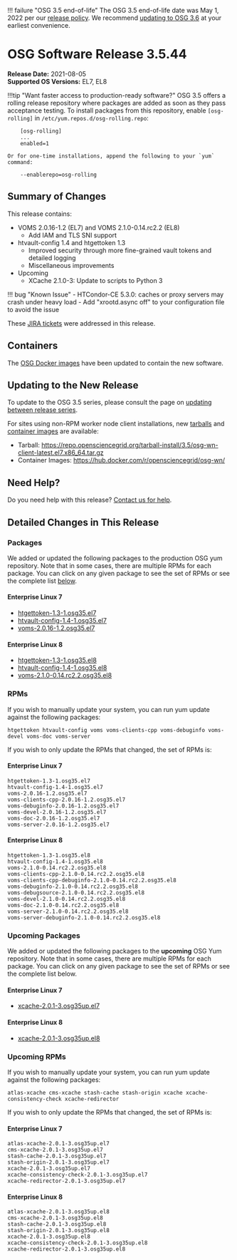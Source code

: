 !!! failure "OSG 3.5 end-of-life"
    The OSG 3.5 end-of-life date was May 1, 2022 per our
    [release policy](https://osg-htc.org/technology/policy/release-series/).
    We recommend
    [updating to OSG 3.6](../updating-to-osg-36.md)
    at your earliest convenience.

OSG Software Release 3.5.44
===========================

**Release Date:** 2021-08-05  
**Supported OS Versions:** EL7, EL8

!!!tip "Want faster access to production-ready software?"
    OSG 3.5 offers a rolling release repository where packages are added as soon as they pass acceptance testing.
    To install packages from this repository, enable `[osg-rolling]` in `/etc/yum.repos.d/osg-rolling.repo`:

        [osg-rolling]
        ...
        enabled=1

    Or for one-time installations, append the following to your `yum` command:

        --enablerepo=osg-rolling

Summary of Changes
------------------

This release contains:

-   VOMS 2.0.16-1.2 (EL7) and VOMS 2.1.0-0.14.rc2.2 (EL8)
    -   Add IAM and TLS SNI support
-   htvault-config 1.4 and htgettoken 1.3
    -   Improved security through more fine-grained vault tokens and detailed logging
    -   Miscellaneous improvements
-   Upcoming
    -   XCache 2.1.0-3: Update to scripts to Python 3

!!! bug "Known Issue"
    -   HTCondor-CE 5.3.0: caches or proxy servers may crash under heavy load
        -   Add "xrootd.async off" to your configuration file to avoid the issue

These
[JIRA tickets](https://opensciencegrid.atlassian.net/issues/?jql=project%20%3D%20SOFTWARE%20AND%20fixVersion%20in%20(3.5.44%2C3.5.44-upcoming)%20ORDER%20BY%20priority%20DESC%2C%20key%20DESC)
were addressed in this release.

Containers
----------

The [OSG Docker images](https://hub.docker.com/u/opensciencegrid/) have been updated to contain the new software.

Updating to the New Release
---------------------------

To update to the OSG 3.5 series, please consult the page on
[updating between release series](../updating-to-osg-35.md).

For sites using non-RPM worker node client installations, new [tarballs](../../worker-node/install-wn-tarball.md) and
[container images](../../worker-node/using-wn-containers.md) are available:

- Tarball: <https://repo.opensciencegrid.org/tarball-install/3.5/osg-wn-client-latest.el7.x86_64.tar.gz>
- Container Images: <https://hub.docker.com/r/opensciencegrid/osg-wn/>

Need Help?
----------

Do you need help with this release? [Contact us for help](../../common/help.md).

Detailed Changes in This Release
--------------------------------

### Packages

We added or updated the following packages to the production OSG yum repository.
Note that in some cases, there are multiple RPMs for each package.
You can click on any given package to see the set of RPMs or see the complete list [below](#rpms).

#### Enterprise Linux 7

-   [htgettoken-1.3-1.osg35.el7](https://koji.chtc.wisc.edu/koji/search?match=glob&type=build&terms=htgettoken-1.3-1.osg35.el7)
-   [htvault-config-1.4-1.osg35.el7](https://koji.chtc.wisc.edu/koji/search?match=glob&type=build&terms=htvault-config-1.4-1.osg35.el7)
-   [voms-2.0.16-1.2.osg35.el7](https://koji.chtc.wisc.edu/koji/search?match=glob&type=build&terms=voms-2.0.16-1.2.osg35.el7)

#### Enterprise Linux 8

-   [htgettoken-1.3-1.osg35.el8](https://koji.chtc.wisc.edu/koji/search?match=glob&type=build&terms=htgettoken-1.3-1.osg35.el8)
-   [htvault-config-1.4-1.osg35.el8](https://koji.chtc.wisc.edu/koji/search?match=glob&type=build&terms=htvault-config-1.4-1.osg35.el8)
-   [voms-2.1.0-0.14.rc2.2.osg35.el8](https://koji.chtc.wisc.edu/koji/search?match=glob&type=build&terms=voms-2.1.0-0.14.rc2.2.osg35.el8)

### RPMs

If you wish to manually update your system, you can run yum update against the following packages:

    htgettoken htvault-config voms voms-clients-cpp voms-debuginfo voms-devel voms-doc voms-server 

If you wish to only update the RPMs that changed, the set of RPMs is:

#### Enterprise Linux 7

``` file
htgettoken-1.3-1.osg35.el7
htvault-config-1.4-1.osg35.el7
voms-2.0.16-1.2.osg35.el7
voms-clients-cpp-2.0.16-1.2.osg35.el7
voms-debuginfo-2.0.16-1.2.osg35.el7
voms-devel-2.0.16-1.2.osg35.el7
voms-doc-2.0.16-1.2.osg35.el7
voms-server-2.0.16-1.2.osg35.el7
```

#### Enterprise Linux 8

``` file
htgettoken-1.3-1.osg35.el8
htvault-config-1.4-1.osg35.el8
voms-2.1.0-0.14.rc2.2.osg35.el8
voms-clients-cpp-2.1.0-0.14.rc2.2.osg35.el8
voms-clients-cpp-debuginfo-2.1.0-0.14.rc2.2.osg35.el8
voms-debuginfo-2.1.0-0.14.rc2.2.osg35.el8
voms-debugsource-2.1.0-0.14.rc2.2.osg35.el8
voms-devel-2.1.0-0.14.rc2.2.osg35.el8
voms-doc-2.1.0-0.14.rc2.2.osg35.el8
voms-server-2.1.0-0.14.rc2.2.osg35.el8
voms-server-debuginfo-2.1.0-0.14.rc2.2.osg35.el8
```

### Upcoming Packages

We added or updated the following packages to the **upcoming** OSG Yum repository.
Note that in some cases, there are multiple RPMs for each package.
You can click on any given package to see the set of RPMs or see the complete list below.

#### Enterprise Linux 7

-   [xcache-2.0.1-3.osg35up.el7](https://koji.chtc.wisc.edu/koji/search?match=glob&type=build&terms=xcache-2.0.1-3.osg35up.el7)

#### Enterprise Linux 8

-   [xcache-2.0.1-3.osg35up.el8](https://koji.chtc.wisc.edu/koji/search?match=glob&type=build&terms=xcache-2.0.1-3.osg35up.el8)

### Upcoming RPMs

If you wish to manually update your system, you can run yum update against the following packages:

    atlas-xcache cms-xcache stash-cache stash-origin xcache xcache-consistency-check xcache-redirector 

If you wish to only update the RPMs that changed, the set of RPMs is:

#### Enterprise Linux 7

``` file
atlas-xcache-2.0.1-3.osg35up.el7
cms-xcache-2.0.1-3.osg35up.el7
stash-cache-2.0.1-3.osg35up.el7
stash-origin-2.0.1-3.osg35up.el7
xcache-2.0.1-3.osg35up.el7
xcache-consistency-check-2.0.1-3.osg35up.el7
xcache-redirector-2.0.1-3.osg35up.el7
```

#### Enterprise Linux 8

``` file
atlas-xcache-2.0.1-3.osg35up.el8
cms-xcache-2.0.1-3.osg35up.el8
stash-cache-2.0.1-3.osg35up.el8
stash-origin-2.0.1-3.osg35up.el8
xcache-2.0.1-3.osg35up.el8
xcache-consistency-check-2.0.1-3.osg35up.el8
xcache-redirector-2.0.1-3.osg35up.el8
```
